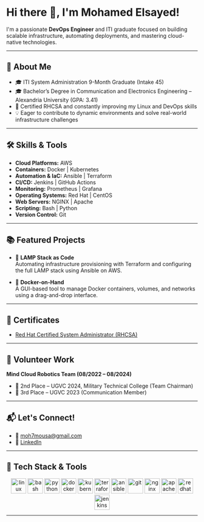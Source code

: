 # Hi there 👋, I'm Mohamed Elsayed!

I'm a passionate **DevOps Engineer** and ITI graduate focused on building scalable infrastructure, automating deployments, and mastering cloud-native technologies.

---

## 🚀 About Me

- 🎓 ITI System Administration 9-Month Graduate (Intake 45)  
- 🎓 Bachelor’s Degree in Communication and Electronics Engineering – Alexandria University (GPA: 3.41)  
- 📜 Certified RHCSA and constantly improving my Linux and DevOps skills  
- 💡 Eager to contribute to dynamic environments and solve real-world infrastructure challenges  

---

## 🛠️ Skills & Tools

- **Cloud Platforms:** AWS   
- **Containers:** Docker | Kubernetes 
- **Automation & IaC:** Ansible | Terraform 
- **CI/CD:** Jenkins  | GitHub Actions  
- **Monitoring:** Prometheus | Grafana  
- **Operating Systems:** Red Hat | CentOS  
- **Web Servers:** NGINX | Apache  
- **Scripting:** Bash | Python  
- **Version Control:** Git 

---

## 📚 Featured Projects

- 🔧 **LAMP Stack as Code**  
  Automating infrastructure provisioning with Terraform and configuring the full LAMP stack using Ansible on AWS.

- 🐳 **Docker-on-Hand**  
  A GUI-based tool to manage Docker containers, volumes, and networks using a drag-and-drop interface.

---

## 🏅 Certificates

- [Red Hat Certified System Administrator (RHCSA)](https://www.credly.com/badges/6d95a163-dc20-483a-a7a2-2cc78a5c8d77/public_url) 

---

## 🤖 Volunteer Work

**Mind Cloud Robotics Team (08/2022 – 08/2024)**  
- 🥈 2nd Place – UGVC 2024, Military Technical College (Team Chairman)  
- 🥉 3rd Place – UGVC 2023 (Communication Member)

---

## 📬 Let's Connect!

- 📧 moh7mousa@gmail.com  
- 💼 [LinkedIn](linkedin.com/in/mohamed-mousa-37521a269/)  

---


## 🧰 Tech Stack & Tools

<p align="center">
  <img src="https://cdn.jsdelivr.net/gh/devicons/devicon/icons/linux/linux-original.svg" height="40" alt="linux" />
  <img src="https://cdn.jsdelivr.net/gh/devicons/devicon/icons/bash/bash-original.svg" height="40" alt="bash" />
  <img src="https://cdn.jsdelivr.net/gh/devicons/devicon/icons/python/python-original.svg" height="40" alt="python" />
  <img src="https://cdn.jsdelivr.net/gh/devicons/devicon/icons/docker/docker-original.svg" height="40" alt="docker" />
  <img src="https://cdn.jsdelivr.net/gh/devicons/devicon/icons/kubernetes/kubernetes-plain.svg" height="40" alt="kubernetes" />
  <img src="https://cdn.jsdelivr.net/gh/devicons/devicon/icons/terraform/terraform-original.svg" height="40" alt="terraform" />
  <img src="https://cdn.jsdelivr.net/gh/devicons/devicon/icons/ansible/ansible-original.svg" height="40" alt="ansible" />
  <img src="https://cdn.jsdelivr.net/gh/devicons/devicon/icons/git/git-original.svg" height="40" alt="git" />
  <img src="https://cdn.jsdelivr.net/gh/devicons/devicon/icons/nginx/nginx-original.svg" height="40" alt="nginx" />
  <img src="https://cdn.jsdelivr.net/gh/devicons/devicon/icons/apache/apache-original.svg" height="40" alt="apache" />
  <img src="https://cdn.jsdelivr.net/gh/devicons/devicon/icons/redhat/redhat-original.svg" height="40" alt="redhat" />
  <img src="https://cdn.jsdelivr.net/gh/devicons/devicon/icons/jenkins/jenkins-original.svg" height="40" alt="jenkins" />
</p>

---
